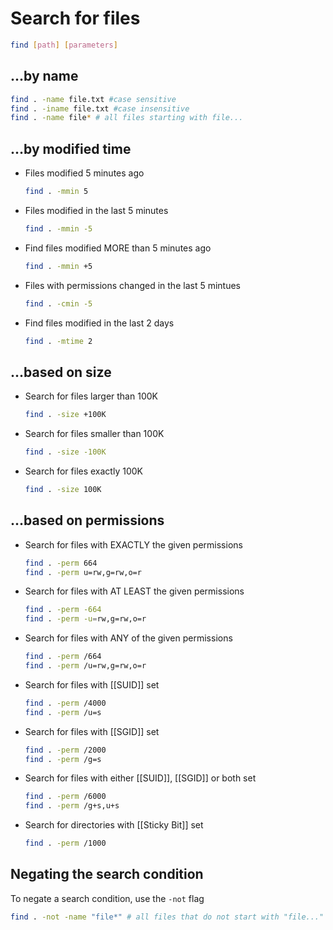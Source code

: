 # Search for files

```bash
find [path] [parameters]
```

## ...by name

```bash
find . -name file.txt #case sensitive
find . -iname file.txt #case insensitive
find . -name file* # all files starting with file...
```

## ...by modified time

- Files modified 5 minutes ago
  ```bash
  find . -mmin 5
  ```

- Files modified in the last 5 minutes
  ```bash
  find . -mmin -5
  ```

- Find files modified MORE than 5 minutes ago
  ```bash
  find . -mmin +5
  ```

- Files with permissions changed in the last 5 mintues
  ```bash
  find . -cmin -5
  ```

- Find files modified in the last 2 days
  ```bash
  find . -mtime 2
  ```

## ...based on size

- Search for files larger than 100K
  ```bash
  find . -size +100K
  ```

- Search for files smaller than 100K
  ```bash
  find . -size -100K
  ```

- Search for files exactly 100K
  ```bash
  find . -size 100K
  ```

## ...based on permissions

- Search for files with EXACTLY the given permissions
  ```bash
  find . -perm 664
  find . -perm u=rw,g=rw,o=r
  ```

- Search for files with AT LEAST the given permissions
  ```bash
  find . -perm -664
  find . -perm -u=rw,g=rw,o=r
  ```

- Search for files with ANY of the given permissions
  ```bash
  find . -perm /664
  find . -perm /u=rw,g=rw,o=r
  ```

- Search for files with [[SUID]] set
  ```bash
  find . -perm /4000
  find . -perm /u=s
  ```

- Search for files with [[SGID]] set
  ```bash
  find . -perm /2000
  find . -perm /g=s
  ```

- Search for files with either [[SUID]], [[SGID]] or both set
  ```bash
  find . -perm /6000
  find . -perm /g+s,u+s
  ```

- Search for directories with [[Sticky Bit]] set
  ```bash
  find . -perm /1000
  ```

## Negating the search condition

To negate a search condition, use the `-not` flag

```bash
find . -not -name "file*" # all files that do not start with "file..."
```
